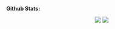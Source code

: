 
**Github Stats:**

<p align="center">
  
  <img src="https://github-readme-stats.vercel.app/api?username=jiru1997&hide=stars&show_icons=true&theme=dracula&line_height=32">
  <img src="https://github-readme-stats.vercel.app/api/top-langs/?username=jiru1997&count_private=true&theme=dracula">

</p>


